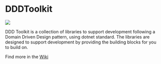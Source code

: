 # DDDToolkit
[<img src="https://ninthlight.visualstudio.com/_apis/public/build/definitions/2a0b2dd5-5fb3-41e4-a3bb-09ae80277b94/6/badge"/>](https://ninthlight.visualstudio.com/2a0b2dd5-5fb3-41e4-a3bb-09ae80277b94/_build/index?definitionId=6)

DDD Toolkit is a collection of libraries to support development following a Domain Driven Design pattern, using dotnet standard. The libraries are designed to support development by providing the building blocks for you to build on.

Find more in the [Wiki](https://github.com/codepb/react/DDDToolkit/Wiki)
